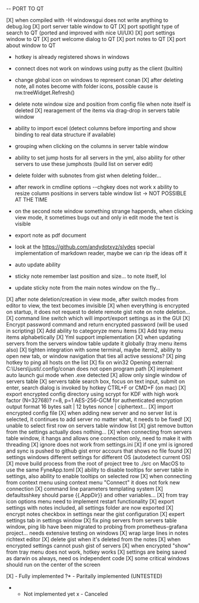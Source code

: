 -- PORT TO QT

[X] when compiled with -H windowsgui does not write anything to debug.log
[X] port server table window to QT
[X] port spotlight type of search to QT (ported and improved with nice UI/UX)
[X] port settings window to QT
[X] port welcome dialog to QT
[X] port notes to QT
[X] port about window to QT
* hotkey is already registered shows in windows
* connect does not work on windows using putty as the client (builtin)
* change global icon on windows to represent conan
[X] after deleting note, all notes become with folder icons, possible cause is nw.treeWidget.Refresh()
* delete note window size and position from config file when note itself is deleted
[X] rearagement of the items via drag-drop in servers table window
* ability to import excel (detect columns before importing and show binding to real data structure if available)
* grouping when clicking on the columns in server table window
* ability to set jump hosts for all servers in the yml, also ability for other servers to use these jumphosts (build list on server edit)

* delete folder with subnotes from gist when deleting folder...
* after rework in cmdline options --chgkey  does not work
x ability to resize column positions in servers table window list -> NOT POSSIBLE AT THE TIME
* on the second note window something strange happends, when clicking view mode, it sometimes bugs out and only in edit mode the text is visible
* export note as pdf document
* look at the https://github.com/andydotxyz/slydes special implementation of markdown reader, maybe we can rip the ideas off it
* auto update ability
* sticky note remember last position and size... to note itself, lol
* update sticky note from the main notes window on the fly...

[X] after note deletion/creation in view mode, after switch modes from editor to view, the text becomes invisible
[X] when everything is encrypted on startup, it does not request to delete remote gist note on note deletion...
[X] command line switch which will import/export settings as in the GUI
[X] Encrypt password command and return encrypted password (will be used in scripting)
[X] Add ability to categoryze menu items
[X] Add tray menu items alphabetically
[X] Yml support implementation
[X] when updating servers from the servers window table update it globally (tray menu items also)
[X] tighten integration with some terminal, maybe iterm2, ability to open new tab, or window navigation that ties all active sessions?
[X] ping hotkey to ping all hosts on the list
[X] fix on win32 Opening external: C:\Users\justi/.config/conan does not open program path
[X] implement auto launch gui mode when .exe detected
[X] allow only single window of servers table
[X] servers table search box, focus on text input, submit on enter, search dialog is invoked by hotkey CTRL+F or CMD+F (on mac)
[X] export encrypted config directory using scrypt for KDF with high work factor (N=32768)? r=8, p=1 AES-256-GCM for authenticated encryption output format 16 bytes salt | 12 bytes nonce | ciphertext...
[X] import encrypted config file
[X] when adding new server and no server list is selected, it continues to add server no matter what, it needs to be fixed!
[X] unable to select first row on servers table window list
[X] gist remove button from the settings actually does nothing...
[X] when connecting from servers table window, it hangs and allows one connection only, need to make it with threading
[X] ignore does not work from settings.ini
[X] if one yml is ignored and sync is pushed to github gist error accours that shows no file found
[X] settings windows different settings for different OS (autodetect current OS)
[X] move build process from the root of project tree to ./src on MacOS to use the same FyneApp.toml
[X] ability to disable tooltips for server table in settings, also ability to enable tooltips on selected row
[X] when connecting from context menu using context menu "Connect" it does not fork new connection
[X] command line parameters templating system
[X] defaultsshkey should parse {{.AppDir}} and other variables...
[X] from tray icon options menu need to implement restart functionality
[X] export settings with notes included, all settings folder are now exported
[X] encrypt notes checkbox in settings near the gist configuration
[X] expert settings tab in settings window
[X] fix ping servers from servers table window, ping lib have been migrated to probing from prometheus-grafana project... needs extensive testing on windows
[X] wrap large lines in notes richtext editor
[X] delete gist when it's deleted from the notes
[X] when encrypted settings cannot push gist of servers
[X] when encrypted "show" from tray menu does not work, hotkey works
[X] settings are being saved as darwin os always, need os independent code
[X] some critical windows should run on the center of the screen

[X] - Fully implemented
?*  - Paritally implemented (UNTESTED)
*   - Not implemented yet
x   - Canceled
